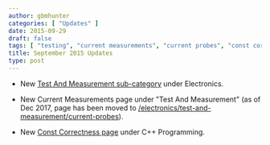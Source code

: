 ```yaml
---
author: gbmhunter
categories: [ "Updates" ]
date: 2015-09-29
draft: false
tags: [ "testing", "current measurements", "current probes", "const correctness", "C++" ]
title: September 2015 Updates
type: post
---
```


* New [Test And Measurement sub-category](/electronics/test-and-measurement) under Electronics.

* New Current Measurements page under "Test And Measurement" (as of Dec 2017, page has been moved to [/electronics/test-and-measurement/current-probes](/electronics/test-and-measurement/current-probes)).

* New [Const Correctness page](/programming/languages/c-plus-plus/const-correctness) under C++ Programming.
